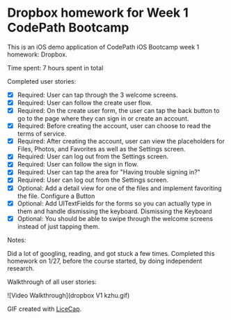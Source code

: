 # Dropbox homework for Week 1 CodePath Bootcamp


This is an iOS demo application of CodePath iOS Bootcamp week 1 homework: Dropbox. 

Time spent: 7 hours spent in total

Completed user stories:

 * [x] Required: User can tap through the 3 welcome screens.
 * [x] Required: User can follow the create user flow.
 * [x] Required: On the create user form, the user can tap the back button to go to the page where they can sign in or create an account.
 * [x] Required: Before creating the account, user can choose to read the terms of service.
 * [x] Required: After creating the account, user can view the placeholders for Files, Photos, and Favorites as well as the Settings screen.
 * [x] Required: User can log out from the Settings screen.
 * [x] Required: User can follow the sign in flow.
 * [x] Required: User can tap the area for "Having trouble signing in?"
 * [x] Required: User can log out from the Settings screen.
 * [x] Optional: Add a detail view for one of the files and implement favoriting the file. Configure a Button
 * [x] Optional: Add UITextFields for the forms so you can actually type in them and handle dismissing the keyboard. Dismissing the Keyboard
 * [x] Optional: You should be able to swipe through the welcome screens instead of just tapping them.

Notes:

Did a lot of googling, reading, and got stuck a few times. 
Completed this homework on 1/27, before the course started, by doing independent research.  

Walkthrough of all user stories:

![Video Walkthrough](dropbox V1 kzhu.gif)

GIF created with [LiceCap](http://www.cockos.com/licecap/).


